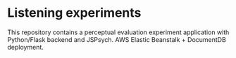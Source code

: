 # Listening experiments
This repository contains a perceptual evaluation experiment application with Python/Flask backend and JSPsych. AWS Elastic Beanstalk + DocumentDB deployment.
